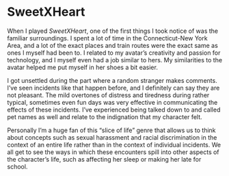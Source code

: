# SweetXHeart

When I played _SweetXHeart_, one of the first things I took notice of was the familiar surroundings. I spent a lot of time in the Connecticut-New York Area, and a lot of the exact places and train routes were the exact same as ones I myself had been to. I related to my avatar’s creativity and passion for technology, and I myself even had a job similar to hers. My similarities to the avatar helped me put myself in her shoes a bit easier.

I got unsettled during the part where a random stranger makes comments. I’ve seen incidents like that happen before, and I definitely can say they are not pleasant. The mild overtones of distress and tiredness during rather typical, sometimes even fun days was very effective in communicating the effects of these incidents. I’ve experienced being talked down to and called pet names as well and relate to the indignation that my character felt.

Personally I’m a huge fan of this “slice of life” genre that allows us to think about concepts such as sexual harassment and racial discrimination in the context of an entire life rather than in the context of individual incidents. We all get to see the ways in which these encounters spill into other aspects of the character’s life, such as affecting her sleep or making her late for school.
